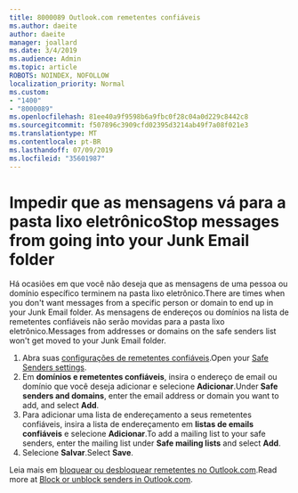 ```yaml
---
title: 8000089 Outlook.com remetentes confiáveis
ms.author: daeite
author: daeite
manager: joallard
ms.date: 3/4/2019
ms.audience: Admin
ms.topic: article
ROBOTS: NOINDEX, NOFOLLOW
localization_priority: Normal
ms.custom:
- "1400"
- "8000089"
ms.openlocfilehash: 81ee40a9f9598b6a9fbc0f28c04a0d229c8442c8
ms.sourcegitcommit: f507896c3909cfd02395d3214ab49f7a08f021e3
ms.translationtype: MT
ms.contentlocale: pt-BR
ms.lasthandoff: 07/09/2019
ms.locfileid: "35601987"
---
```

# <a name="stop-messages-from-going-into-your-junk-email-folder"></a><span data-ttu-id="0661d-102">Impedir que as mensagens vá para a pasta lixo eletrônico</span><span class="sxs-lookup"><span data-stu-id="0661d-102">Stop messages from going into your Junk Email folder</span></span>

<span data-ttu-id="0661d-103">Há ocasiões em que você não deseja que as mensagens de uma pessoa ou domínio específico terminem na pasta lixo eletrônico.</span><span class="sxs-lookup"><span data-stu-id="0661d-103">There are times when you don't want messages from a specific person or domain to end up in your Junk Email folder.</span></span> <span data-ttu-id="0661d-104">As mensagens de endereços ou domínios na lista de remetentes confiáveis não serão movidas para a pasta lixo eletrônico.</span><span class="sxs-lookup"><span data-stu-id="0661d-104">Messages from addresses or domains on the safe senders list won't get moved to your Junk Email folder.</span></span>

1. <span data-ttu-id="0661d-105">Abra suas [configurações de remetentes confiáveis](https://go.microsoft.com/fwlink/?linkid=2035804).</span><span class="sxs-lookup"><span data-stu-id="0661d-105">Open your [Safe Senders settings](https://go.microsoft.com/fwlink/?linkid=2035804).</span></span>
2. <span data-ttu-id="0661d-106">Em **domínios e remetentes confiáveis**, insira o endereço de email ou domínio que você deseja adicionar e selecione **Adicionar**.</span><span class="sxs-lookup"><span data-stu-id="0661d-106">Under **Safe senders and domains**, enter the email address or domain you want to add, and select **Add**.</span></span>
3. <span data-ttu-id="0661d-107">Para adicionar uma lista de endereçamento a seus remetentes confiáveis, insira a lista de endereçamento em **listas de emails confiáveis** e selecione **Adicionar**.</span><span class="sxs-lookup"><span data-stu-id="0661d-107">To add a mailing list to your safe senders, enter the mailing list under **Safe mailing lists** and select **Add**.</span></span>
4. <span data-ttu-id="0661d-108">Selecione **Salvar**.</span><span class="sxs-lookup"><span data-stu-id="0661d-108">Select **Save**.</span></span>

<span data-ttu-id="0661d-109">Leia mais em [bloquear ou desbloquear remetentes no Outlook.com](https://support.office.com/article/afba1c94-77bb-4f50-8b85-057cf52f4d5e?wt.mc_id=Office_Outlook_com_Alchemy).</span><span class="sxs-lookup"><span data-stu-id="0661d-109">Read more at [Block or unblock senders in Outlook.com](https://support.office.com/article/afba1c94-77bb-4f50-8b85-057cf52f4d5e?wt.mc_id=Office_Outlook_com_Alchemy).</span></span>